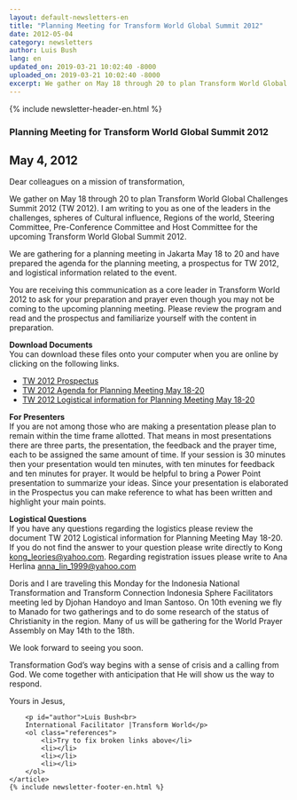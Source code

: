 ```yaml
---
layout: default-newsletters-en
title: "Planning Meeting for Transform World Global Summit 2012"
date: 2012-05-04
category: newsletters
author: Luis Bush
lang: en
updated_on: 2019-03-21 10:02:40 -8000
uploaded_on: 2019-03-21 10:02:40 -8000
excerpt: We gather on May 18 through 20 to plan Transform World Global Challenges Summit 2012 (TW 2012). I am writing to you as one of the leaders in the challenges, spheres of Cultural influence, Regions of the world, Steering Committee, Pre-Conference Committee and Host Committee for the upcoming Transform World Global Summit 2012. We are gathering for a planning meeting in Jakarta May 18 to 20 and have prepared the agenda for the planning meeting, a prospectus for TW 2012, and logistical information related to the event.
---
```

<article data-publication-date="{{page.date}}" data-uploaded_on="{{page.uploaded_on}}" data-updated-on="{{page.updated_on}}" data-category="{{page.category}}">
<div id="newsletter">
{% include newsletter-header-en.html %}
	<article>
	    <h1>Planning Meeting for Transform World Global Summit 2012</h1>
		<h2 id="article-date"><time datetime="2012-05-04">May 4, 2012</time></h2>
		<p id="first-paragraph">Dear colleagues on a mission of transformation,</p>
		<p>We gather on May 18 through 20 to plan Transform World Global Challenges Summit 2012 (TW 2012). I am writing to you as one of the leaders in the challenges, spheres of Cultural influence, Regions of the world, Steering Committee, Pre-Conference Committee and Host Committee for the upcoming Transform World Global Summit 2012.</p>
		<p>We are gathering for a planning meeting in Jakarta May 18 to 20 and have prepared the agenda for the planning meeting, a prospectus for TW 2012, and logistical information related to the event.</p>
		<p>You are receiving this communication as a core leader in Transform World 2012 to ask for your preparation and prayer even though you may not be coming to the upcoming planning meeting. Please review the program and read and the prospectus and familiarize yourself with the content in preparation.
</p>
		<p><strong>Download Documents</strong><br>You can download these files onto your computer when you are online by clicking on the following links. </p>
		<ul>
			<li><a href="TW 2012 Prospectus">TW 2012 Prospectus</a></li>
			<li><a href="TW 2012 Agenda for Planning Meeting May 18-20">TW 2012 Agenda for Planning Meeting May 18-20</a></li>
			<li><a href="TW 2012 Logistical information for Planning Meeting May 18-20">TW 2012 Logistical information for Planning Meeting May 18-20</a></li>
		</ul>
		<p><strong>For Presenters</strong><br>
If you are not among those who are making a presentation please plan to remain within the time frame allotted. That means in most presentations there are three parts, the presentation, the feedback and the prayer time, each to be assigned the same amount of time. If your session is 30 minutes then your presentation would ten minutes, with ten minutes for feedback and ten minutes for prayer. It would be helpful to bring a Power Point presentation to summarize your ideas. Since your presentation is elaborated in the Prospectus you can make reference to what has been written and highlight your main points.</p>
		<p><strong>Logistical Questions</strong><br>
If you have any questions regarding the logistics please review the document TW 2012 Logistical information for Planning Meeting May 18-20. If you do not find the answer to your question please write directly to Kong <a href="mailto:kong_leories@yahoo.com">kong_leories@yahoo.com</a>. Regarding registration issues please write to Ana Herlina <a href="mailto:anna_lin_1999@yahoo.com">anna_lin_1999@yahoo.com</a></p>
		<p>Doris and I are traveling this Monday for the Indonesia National Transformation and Transform Connection Indonesia Sphere Facilitators meeting led by Djohan Handoyo and Iman Santoso. On 10th evening we fly to Manado for two gatherings and to do some research of the status of Christianity in the region.  Many of us will be gathering for the World Prayer Assembly on May 14th to the 18th.</p>
		<p>We look forward to seeing you soon.</p>
		<p>Transformation God’s way begins with a sense of crisis and a calling from God. We come together with anticipation that He will show us the way to respond.</p>
		<p>Yours in Jesus,</p>

		<p id="author">Luis Bush<br>
		International Facilitator |Transform World</p>
		<ol class="references">
			<li>Try to fix broken links above</li>
			<li></li>
			<li></li>
			<li></li>
		</ol>
	</article>
	{% include newsletter-footer-en.html %}
</div>
</article>
